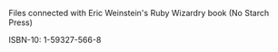Files connected with Eric Weinstein's Ruby Wizardry book (No Starch Press)

ISBN-10: 1-59327-566-8

